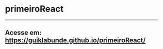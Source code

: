 # primeiroReact
--------------------------------------------------
Acesse em: https://guiklabunde.github.io/primeiroReact/
--------------------------------------------------
